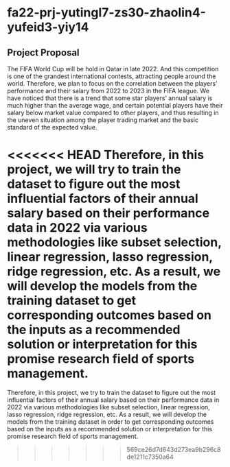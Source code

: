 # fa22-prj-yutingl7-zs30-zhaolin4-yufeid3-yiy14

## Project Proposal
The FIFA World Cup will be hold in Qatar in late 2022. And this competition is one of the grandest international contests, attracting people around the world. Therefore, we plan to focus on the correlation between the players’ performance and their salary from 2022 to 2023 in the FIFA league. We have noticed that there is a trend that some star players’ annual salary is much higher than the average wage, and certain potential players have their salary below market value compared to other players, and thus resulting in the uneven situation among the player trading market and the basic standard of the expected value. 

<<<<<<< HEAD
Therefore, in this project, we will try to train the dataset to figure out the most influential factors of their annual salary based on their performance data in 2022 via various methodologies like subset selection, linear regression, lasso regression, ridge regression, etc. As a result, we will develop the models from the training dataset to get corresponding outcomes based on the inputs as a recommended solution or interpretation for this promise research field of sports management.
=======
Therefore, in this project, we try to train the dataset to figure out the most influential factors of their annual salary based on their performance data in 2022 via various methodologies like subset selection, linear regression, lasso regression, ridge regression, etc. As a result, we will develop the models from the training dataset in order to get corresponding outcomes based on the inputs as a recommended solution or interpretation for this promise research field of sports management.
>>>>>>> 569ce26d7d643d273ea9b296c8de1211c7350a64
